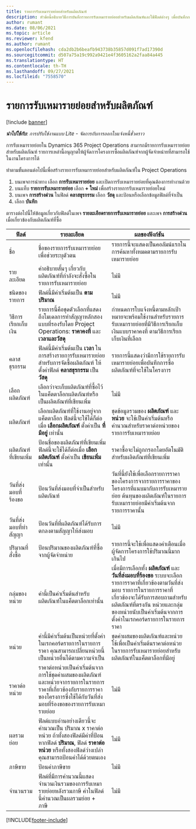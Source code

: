 ```yaml
---
title: รายการรับเหมารายย่อยสำหรับผลิตภัณฑ์
description: หัวข้อนี้อธิบายวิธีการบันทึกรายการรับเหมารายย่อยสำหรับผลิตภัณฑ์และใช้ฟิลด์ต่างๆ เพื่อบันทึกการซื้อผลิตภัณฑ์จากผู้จัดจำหน่าย
author: rumant
ms.date: 08/06/2021
ms.topic: article
ms.reviewer: kfend
ms.author: rumant
ms.openlocfilehash: cda2db2b6beafb943738b35857d091f7ad17390d
ms.sourcegitcommit: d507a75a19c992a9421e4f3605162a2faa84a445
ms.translationtype: HT
ms.contentlocale: th-TH
ms.lasthandoff: 09/27/2021
ms.locfileid: "7558570"
---
```

# <a name="subcontract-lines-for-products"></a>รายการรับเหมารายย่อยสำหรับผลิตภัณฑ์

[!include [banner](../../includes/dataverse-preview.md)]

_**นำไปใช้กับ:** การปรับใช้งานแบบ Lite - จัดการกับการออกใบแจ้งหนี้ชั่วคราว_

การรับเหมารายย่อยใน Dynamics 365 Project Operations สามารถมีรายการรับเหมารายย่อยสำหรับผลิตภัณฑ์ รายการเหล่านี้อนุญาตให้ผู้จัดการโครงการซื้อผลิตภัณฑ์จากผู้จัดจำหน่ายที่สามารถใช้ในงานโครงการได้

ทำตามขั้นตอนต่อไปนี้เพื่อสร้างรายการรับเหมารายย่อยสำหรับผลิตภัณฑ์ใน Project Operations

1. บนเพจการนำทาง เลือก **การรับเหมารายย่อย** และเปิดการรับเหมารายย่อยที่คุณต้องการทำงานด้วย 
2. บนแท็บ **รายการรับเหมารายย่อย** เลือก **+ ใหม่** เพื่อสร้างรายการรับเหมารายย่อยใหม่
3. บนเพจ **การสร้างด่วน** ในฟิลด์ **คลาสธุรกรรม** เลือก **วัสดุ** และป้อนหรือเลือกข้อมูลฟิลด์ที่จำเป็น 
4. เลือก **บันทึก**

ตารางต่อไปนี้ให้ข้อมูลเกี่ยวกับฟิลด์ในเพจ **รายละเอียดรายการรับเหมารายย่อย** และเพจ **การสร้างด่วน** เมื่อเกี่ยวข้องกับผลิตภัณฑ์ที่ซื้อ

| ฟิลด์ | รายละเอียด | ผลของฟังก์ชัน|
| ----- | ----------- | ----------- |
| ชื่อ | ชื่อของรายการรับเหมารายย่อยเพื่อช่วยระบุตัวตน |รายการนี้จะแสดงเป็นคอลัมน์แรกในการค้นหาทั้งหมดตามรายการรับเหมารายย่อย
| รายละเอียด | คำอธิบายสั้นๆ เกี่ยวกับผลิตภัณฑ์ที่กำลังจะสั่งซื้อในรายการรับเหมารายย่อย | ไม่มี |
| ชนิดของรายการ | ฟิลด์นี้มีค่าเริ่มต้นเป็น **ตามปริมาณ** |ไม่มี |
| วิธีการเรียกเก็บเงิน | รายการนี้คือชุดตัวเลือกที่แสดงถึงโมเดลการทำสัญญาหลักสองแบบที่รองรับโดย Project Operations: **ราคาคงที่** และ **เวลาและวัสดุ** | กำหนดการใบแจ้งหนี้ตามหลักเป้าหมายจะพร้อมใช้งานสำหรับรายการรับเหมารายย่อยที่มีวิธีการเรียกเก็บเงินแบบราคาคงที่ ตามวิธีการเรียกเก็บเงินที่เลือก |
| คลาสธุรกรรม |ฟิลด์นี้มีค่าเริ่มต้นเป็น **เวลา** ในการสร้างรายการรับเหมารายย่อยสำหรับการจัดซื้อผลิตภัณฑ์ ให้ตั้งค่าฟิลด์ **คลาสธุรกรรม** เป็น **วัสดุ**  | รายการนี้แสดงว่ามีการใช้รายการรับเหมารายย่อยเพื่อบันทึกการซื้อผลิตภัณฑ์ที่จะใช้ในโครงการ |
| เลือกผลิตภัณฑ์ | เลือกว่าจะเก็บผลิตภัณฑ์ที่ซื้อไว้ในแค็ตตาล็อกผลิตภัณฑ์หรือเป็นผลิตภัณฑ์ที่เขียนเพิ่ม |ไม่มี |
| ผลิตภัณฑ์ | เลือกผลิตภัณฑ์ที่ใช้งานอยู่จากแค็ตตาล็อก ฟิลด์นี้จะใช้ได้ก็ต่อเมื่อ **เลือกผลิตภัณฑ์** ตั้งค่าเป็น **ที่มีอยู่** เท่านั้น |ชุดข้อมูลรวมของ **ผลิตภัณฑ์** และ **หน่วย** จะใช้เป็นค่าเริ่มต้นหรือคำนวณสำหรับราคาต่อหน่วยของรายการรับเหมารายย่อย
| ผลิตภัณฑ์ที่เขียนเพิ่ม | ป้อนชื่อของผลิตภัณฑ์ที่เขียนเพิ่ม ฟิลด์นี้จะใช้ได้ก็ต่อเมื่อ **เลือกผลิตภัณฑ์** ตั้งค่าเป็น **เขียนเพิ่ม** เท่านั้น  |ราคาซื้อจะไม่ถูกกรอกโดยอัตโนมัติสำหรับผลิตภัณฑ์ที่เขียนเพิ่ม|
| วันที่ส่งมอบที่ร้องขอ | ป้อนวันที่ส่งมอบที่จำเป็นสำหรับผลิตภัณฑ์| วันที่นี้ยังใช้เพื่อเลือกรายการราคาของโครงการจากรายการราคาของโครงการที่แนบมากับการรับเหมารายย่อย ต้นทุนของผลิตภัณฑ์ในรายการรับเหมารายย่อยมีค่าเริ่มต้นจากรายการราคานั้น |
| วันที่ส่งมอบที่ทำสัญญา | ป้อนวันที่ที่ผลิตภัณฑ์ได้รับการตกลงตามสัญญาให้ส่งมอบ  |ไม่มี|
| ปริมาณที่สั่งซื้อ | ป้อนปริมาณของผลิตภัณฑ์ที่ซื้อจากผู้จัดจำหน่าย| รายการนี้จะใช้เพื่อแสดงคำเตือนเมื่อผู้จัดการโครงการใช้ปริมาณนี้มากเกินไป|
| กลุ่มของหน่วย | ค่านี้เป็นค่าเริ่มต้นสำหรับผลิตภัณฑ์ในแค็ตตาล็อกเท่านั้น |เมื่อมีการเลือกทั้ง **ผลิตภัณฑ์** และ **วันที่ส่งมอบที่ร้องขอ** ระบบจะเลือกรายการราคาที่เกี่ยวข้องตามวันที่ส่งมอบ รายการในรายการราคาที่เกี่ยวข้องจะได้รับการสอบถามสำหรับผลิตภัณฑ์ที่ตรงกัน หน่วยและกลุ่มของหน่วยนับเป็นค่าเริ่มต้นจากการตั้งค่าในเรกคอร์ดรายการในรายการราคา |
| หน่วย | ค่านี้มีค่าเริ่มต้นเป็นหน่วยที่ตั้งค่าในเรกคอร์ดรายการในรายการราคา คุณสามารถเปลี่ยนหน่วยนี้เป็นหน่วยอื่นได้ตามความจำเป็น| ชุดค่าผสมของผลิตภัณฑ์และหน่วยใช้เพื่อเป็นค่าเริ่มต้นราคาต่อหน่วยในรายการรับเหมารายย่อยสำหรับผลิตภัณฑ์ในแค็ตตาล็อกที่มีอยู่ |
| ราคาต่อหน่วย | ราคาต่อหน่วยเป็นค่าเริ่มต้นจากการใช้ชุดค่าผสมของผลิตภัณฑ์และหน่วยจากรายการในรายการราคาที่เกี่ยวข้องกับรายการราคาของโครงการซึ่งใช้ได้กับวันที่ส่งมอบที่ร้องขอของรายการรับเหมารายย่อย  |ไม่มี |
| ผลรวมย่อย | ฟิลด์แบบอ่านอย่างเดียวนี้จะคำนวณเป็น ปริมาณ x ราคาต่อหน่วย ถ้าทั้งสองฟิลด์มีค่าที่ป้อน หากฟิลด์ **ปริมาณ**, ฟิลด์ **ราคาต่อหน่วย** หรือทั้งสองฟิลด์ว่างเปล่า คุณสามารถป้อนค่าได้ด้วยตนเอง  |ไม่มี |
| ภาษีขาย | ป้อนค่าภาษีขาย |ไม่มี |
| จำนวนรวม | ฟิลด์ที่มีการคำนวณนี้แสดงจำนวนเงินรวมของการรับเหมารายย่อยหลังรวมภาษี ค่าในฟิลด์นี้คำนวณเป็นผลรวมย่อย + ภาษี |ไม่มี |


[!INCLUDE[footer-include](../../includes/footer-banner.md)]
